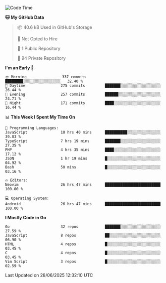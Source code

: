 
<!--START_SECTION:waka-->
![Code Time](http://img.shields.io/badge/Code%20Time-6%2C033%20hrs%2030%20mins-blue)

**🐱 My GitHub Data** 

> 📦 40.6 kB Used in GitHub's Storage 
 > 
> 🚫 Not Opted to Hire
 > 
> 📜 1 Public Repository 
 > 
> 🔑 94 Private Repository 
 > 
**I'm an Early 🐤** 

```text
🌞 Morning                337 commits         ████████░░░░░░░░░░░░░░░░░   32.40 % 
🌆 Daytime                275 commits         ███████░░░░░░░░░░░░░░░░░░   26.44 % 
🌃 Evening                257 commits         ██████░░░░░░░░░░░░░░░░░░░   24.71 % 
🌙 Night                  171 commits         ████░░░░░░░░░░░░░░░░░░░░░   16.44 % 
```


📊 **This Week I Spent My Time On** 

```text
💬 Programming Languages: 
JavaScript               10 hrs 40 mins      ██████████░░░░░░░░░░░░░░░   39.83 % 
TypeScript               7 hrs 19 mins       ███████░░░░░░░░░░░░░░░░░░   27.35 % 
PHP                      4 hrs 35 mins       ████░░░░░░░░░░░░░░░░░░░░░   17.12 % 
JSON                     1 hr 19 mins        █░░░░░░░░░░░░░░░░░░░░░░░░   04.92 % 
Bash                     50 mins             █░░░░░░░░░░░░░░░░░░░░░░░░   03.16 % 

🔥 Editors: 
Neovim                   26 hrs 47 mins      █████████████████████████   100.00 % 

💻 Operating System: 
Android                  26 hrs 47 mins      █████████████████████████   100.00 % 
```

**I Mostly Code in Go** 

```text
Go                       32 repos            ███████░░░░░░░░░░░░░░░░░░   27.59 % 
JavaScript               8 repos             ██░░░░░░░░░░░░░░░░░░░░░░░   06.90 % 
HTML                     4 repos             █░░░░░░░░░░░░░░░░░░░░░░░░   03.45 % 
C                        4 repos             █░░░░░░░░░░░░░░░░░░░░░░░░   03.45 % 
Vim Script               3 repos             █░░░░░░░░░░░░░░░░░░░░░░░░   02.59 % 
```




 Last Updated on 28/06/2025 12:32:10 UTC
<!--END_SECTION:waka-->
